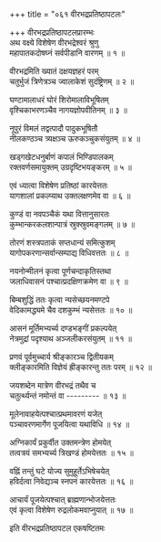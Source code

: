 +++
title = "०६१ वीरभद्रप्रतिष्ठापटलः"

+++
वीरभद्रप्रतिष्ठापटलप्रारम्भः    
अथ वक्ष्ये विशेषेण वीरभद्रेश्वरं श्रुणु  
महापातकदोषघ्नं सर्वपीडानि वारणम् ॥ १ ॥


वीरभद्रमिति ख्यातं दक्षयज्ञहरं परम्  
चतुर्भुजं त्रिणेत्रञ्च ज्वालाकेशं सुदंष्ट्रिणम् ॥ २ ॥


घण्टामालाधरं घोरं शिरोमालाविभूषितम्  
वृश्चिकाभरणञ्चैव नागयज्ञोपवीतिनम् ॥ ३ ॥


नूपुरं विमलं तद्वत्पादौ पादुकभूषितौ  
नीलकण्ठञ्च त्र्यक्षञ्च ऊरुकञ्चुकसंयुतम् ॥ ४ ॥



खड्गखेटधनुर्बाणं कपालं भिण्डिपालकम्  
रक्तवर्णसमायुक्तम् उग्रदृष्टिभयङ्करम् ॥ ५ ॥


एवं ध्यात्वा विशेषेण प्रतिष्ठां कारयेत्ततः  
यागशालां प्रकल्प्याथ उक्तलक्षणमेव वा ॥ ६ ॥


कुण्डं वा नवपञ्चैकं यथा वित्तानुसारतः  
कुम्भान्करकलशान्पात्रं स्रुक्स्रुवमङ्गलम् ॥ ७ ॥


तोरणं शस्त्रपताकं सप्तधान्यं समित्कुशम्  
यागोपकरणान्सर्वान्सम्पाद्य विधिवत्ततः ॥ ८ ॥


नयनोन्मीलनं कृत्वा पूर्णचन्दाकृतिस्तथा  
जलाधिवासनं पश्चात्प्रदक्षिणक्रमेण वा ॥ ९ ॥


बिम्बशुद्धिं ततः कृत्वा न्यसेच्छयनमण्टपे  
वेदिकामद्ध्यमे चैव दशकुम्भं न्यसेत्ततः ॥ १० ॥


आसनं मूर्तिमभ्यर्च्य दण्डभङ्गीं प्रकल्पयेत्  
नेत्रमुद्रां पदृश्याथ अञ्जलीकरसंयुतम् ॥ ११ ॥


प्रणवं पूर्वमुच्चार्य श्रीङ्कारञ्च द्वितीयकम्  
क्लीङ्कारमिति विज्ञेयं ह्रीङ्कारन्तु ततः परम् ॥ १२ ॥


जयशब्देन मात्रेण वीरभद्रं तथैव च  
चतुर्त्थ्यन्तं नमोन्तं वा --------- ॥ १३ ॥


मूलेनावाहयेत्पश्चात्प्रथमावरणं यजेत्  
पञ्चावरणमार्गेण पूजयित्वा यथाविधि ॥ १४ ॥


अग्निकार्यं प्रकुर्वीत उक्तमन्त्रेण होमयेत्  
तत्वत्रयं समभ्यर्च्य त्रिखण्डं होमयेत्ततः ॥ १५ ॥


वह्निं तन्तुं घटे योज्य सुमुहूर्तेऽभिषेचयेत्  
हविर्दत्वा निवेद्यञ्च स्नपनं कारयेत्ततः ॥ १६ ॥


आचार्यं पूजयेत्पश्चात् ब्राह्मणान्भोजयेत्ततः  
एवं कृत्वा विशेषेण रुद्रलोकमवाप्नुयात् ॥ १७ ॥


इति वीरभद्रप्रतिष्ठापटल एकषष्टितमः  
